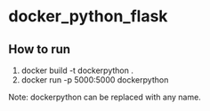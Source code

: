 # docker_python_flask

## How to run

1. docker build -t dockerpython .
2. docker run -p 5000:5000 dockerpython

Note: dockerpython can be replaced with any name.
